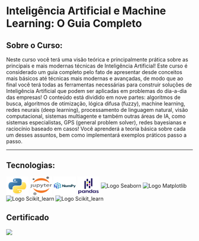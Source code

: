 # **Inteligência Artificial e Machine Learning: O Guia Completo**

## **Sobre o Curso:**

Neste curso você terá uma visão teórica e principalmente prática sobre as principais e mais modernas técnicas de Inteligência Artificial! Este curso é considerado um guia completo pelo fato de apresentar desde conceitos mais básicos até técnicas mais modernas e avançadas, de modo que ao final você terá todas as ferramentas necessárias para construir soluções de Inteligência Artificial que podem ser aplicadas em problemas do dia-a-dia das empresas! O conteúdo está dividido em nove partes: algoritmos de busca, algoritmos de otimização, lógica difusa (fuzzy), machine learning, redes neurais (deep learning), processamento de linguagem natural, visão computacional, sistemas multiagente e também outras áreas de IA, como sistemas especialistas, GPS (general problem solver), redes bayesianas e raciocínio baseado em casos! Você aprenderá a teoria básica sobre cada um desses assuntos, bem como implementará exemplos práticos passo a passo.

---

## **Tecnologias:**

<div>
    <img align="center" src="https://raw.githubusercontent.com/devicons/devicon/master/icons/python/python-original.svg" alt="Logo Python" height="50" width="60" />
    <img align="center" src="https://raw.githubusercontent.com/devicons/devicon/master/icons/jupyter/jupyter-original-wordmark.svg" alt="Logo Jupyter" height="50" width="60" />
    <img align="center" src="https://raw.githubusercontent.com/devicons/devicon/master/icons/numpy/numpy-original-wordmark.svg" alt="Logo Numpy" height="50" width="60" />
    <img align="center" src="https://raw.githubusercontent.com/devicons/devicon/master/icons/pandas/pandas-original-wordmark.svg" alt="Logo Pandas" height="50" width="60" />
    <img align="center" src="https://seaborn.pydata.org/_images/logo-tall-lightbg.svg" alt="Logo Seaborn" height="50" width="60" />
    <img align="center" src="https://matplotlib.org/3.1.1/_static/logo2_compressed.svg" alt="Logo Matplotlib" height="50" width="60" />
    <img align="center" src="https://upload.wikimedia.org/wikipedia/commons/0/05/Scikit_learn_logo_small.svg" alt="Logo Scikit_learn" height="50" width="60" />
    <img align="center" src="https://orangedatamining.com/images/orange_title_scaled.png" alt="Logo Scikit_learn" height="50" width="80" />
</div>

## **Certificado**

<div>
    <img align="center" src="https://udemy-certificate.s3.amazonaws.com/image/UC-fa6e3435-ede6-4a52-bfee-263435bf51d4.jpg" />
</div>
